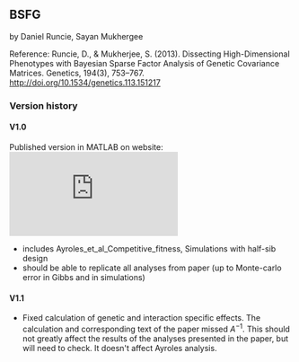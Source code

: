 ## BSFG
by Daniel Runcie, Sayan Mukhergee

Reference:
Runcie, D., & Mukherjee, S. (2013). Dissecting High-Dimensional Phenotypes with Bayesian Sparse Factor Analysis of Genetic Covariance Matrices. Genetics, 194(3), 753–767. http://doi.org/10.1534/genetics.113.151217

### Version history

#### V1.0
Published version in MATLAB
on website: ![](http://www2.stat.duke.edu/~sayan/bfgr/index.shtml)
- includes Ayroles_et_al_Competitive_fitness, Simulations with half-sib design
- should be able to replicate all analyses from paper (up to Monte-carlo error in Gibbs and in simulations)

#### V1.1
- Fixed calculation of genetic and interaction specific effects. The calculation and corresponding text of the paper missed $A^{-1}$. This should not greatly affect the results of the analyses presented in the paper, but will need to check. It doesn't affect Ayroles analysis.

